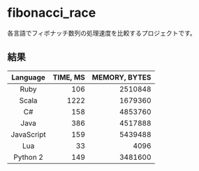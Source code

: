 # fibonacci_race

各言語でフィボナッチ数列の処理速度を比較するプロジェクトです。

## 結果

Language | TIME, MS | MEMORY, BYTES
:------: |---------:|-------------:
Ruby     | 106      | 2510848
Scala     | 1222     | 1679360
C#     | 158     | 4853760
Java     | 386     | 4517888
JavaScript     | 159     | 5439488
Lua     | 33     | 4096
Python 2 | 149     | 3481600
